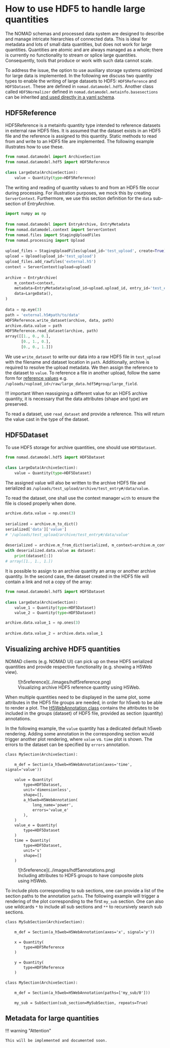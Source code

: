 # How to use HDF5 to handle large quantities

The NOMAD schemas and processed data system are designed to describe and manage
intricate hierarchies of connected data. This is ideal for metadata and lots of small
data quantities, but does not work for large quantities. Quantities are atomic and
are always managed as a whole; there is currently no functionality to stream or
splice large quantities. Consequently, tools that produce or work with such data
cannot scale.

To address the issue, the option to use auxiliary storage systems optimized for large
data is implemented. In the following we discuss two quantity types to enable the writing
of large datasets to HDF5: `HDF5Reference` and `HDF5Dataset`. These are defined in
`nomad.datamodel.hdf5`. Another class called `HDF5Normalizer` defined in
`nomad.datamodel.metainfo.basesections` can be inherited
[and used directly in a yaml schema](basics.md#hdf5normalizer).

## HDF5Reference

HDF5Reference is a metainfo quantity type intended to reference datasets in external raw
HDF5 files. It is assumed that the dataset exists in an HDF5 file and the reference
is assigned to this quantity. Static methods to read from and write to an HDF5 file are
implemented. The following example illustrates how to use these.

```python
from nomad.datamodel import ArchiveSection
from nomad.datamodel.hdf5 import HDF5Reference

class LargeData(ArchiveSection):
    value = Quantity(type=HDF5Reference)
```

The writing and reading of quantity values to and from an HDF5 file occur during
processing. For illustration purposes, we mock this by creating `ServerContext`. Furthermore,
we use this section definition for the `data` sub-section of EntryArchive.

```python
import numpy as np

from nomad.datamodel import EntryArchive, EntryMetadata
from nomad.datamodel.context import ServerContext
from nomad.files import StagingUploadFiles
from nomad.processing import Upload

upload_files = StagingUploadFiles(upload_id='test_upload', create=True)
upload = Upload(upload_id='test_upload')
upload_files.add_rawfiles('external.h5')
context = ServerContext(upload=upload)

archive = EntryArchive(
    m_context=context,
    metadata=EntryMetadata(upload_id=upload.upload_id, entry_id='test_entry'),
    data=LargeData(),
)

data = np.eye(3)
path = 'external.h5#path/to/data'
HDF5Reference.write_dataset(archive, data, path)
archive.data.value = path
HDF5Reference.read_dataset(archive, path)
array([[1., 0., 0.],
       [0., 1., 0.],
       [0., 0., 1.]])
```

We use `write_dataset` to write our data into a raw HDF5 file in `test_upload` with the
filename and dataset location in `path`. Additionally, archive is required to resolve the
upload metadata. We then assign the reference to the dataset to `value`. To reference a
file in another upload, follow the same form for
[reference values](basics.md#different-forms-of-references) e.g.
`/uploads/<upload_id>/raw/large_data.hdf5#group/large_field`.

!!! important
    When reassigning a different value for an HDF5 archive quantity, it is necessary that the data
    attributes (shape and type) are preserved.

To read a dataset, use `read_dataset` and provide a reference. This will return the value
cast in the type of the dataset.



## HDF5Dataset
To use HDF5 storage for archive quantities, one should use `HDF5Dataset`.

```python
from nomad.datamodel.hdf5 import HDF5Dataset

class LargeData(ArchiveSection):
    value = Quantity(type=HDF5Dataset)
```

The assigned value will also be written to the archive HDF5 file and serialized as
`/uploads/test_upload/archive/test_entry#/data/value`.

To read the dataset, one shall use the context manager `with` to ensure the file is closed properly when done.

```python
archive.data.value = np.ones(3)

serialized = archive.m_to_dict()
serialized['data']['value']
# '/uploads/test_upload/archive/test_entry#/data/value'

deserialized = archive.m_from_dict(serialized, m_context=archive.m_context)
with deserialized.data.value as dataset:
    print(dataset[:])
# array([1., 1., 1.])
```

It is possible to assign to an archive quantity an array or another archive quantity.
In the second case, the dataset created in the HDF5 file will contain a link and not a copy of the array:

```python
from nomad.datamodel.hdf5 import HDF5Dataset

class LargeData(ArchiveSection):
    value_1 = Quantity(type=HDF5Dataset)
    value_2 = Quantity(type=HDF5Dataset)
```

```python
archive.data.value_1 = np.ones(3)

archive.data.value_2 = archive.data.value_1
```


## Visualizing archive HDF5 quantities

NOMAD clients (e.g. NOMAD UI) can pick up on these HDF5 serialized quantities and
provide respective functionality (e.g. showing a H5Web view).

<figure markdown>
  ![h5reference](../images/hdf5reference.png)
  <figcaption>Visualizing archive HDF5 reference quantity using H5Web.</figcaption>
</figure>

When multiple quantities need to be displayed in the same plot, some attributes in the HDF5 file groups are needed, in order for h5web to be able to render a plot.
The [H5WebAnnotation class](../../reference/annotations.html#h5web) contains the attributes to be included in the groups (dataset) of HDF5 file, provided as section (quantity) annotations.

In the following example, the `value` quantity has a dedicated default h5web rendering.
Adding some annotation in the corresponding section would trigger another plot rendering, where `value` vs. `time` plot is shown. The errors to the dataset can be specified by `errors`
annotation.

```
class MySection(ArchiveSection):

    m_def = Section(a_h5web=H5WebAnnotation(axes='time', signal='value'))

    value = Quantity(
        type=HDF5Dataset,
        unit='dimensionless',
        shape=[],
        a_h5web=H5WebAnnotation(
            long_name='power',
            errors='value_e'
        ),
    )
    value_e = Quantity(
        type=HDF5Dataset
    )
    time = Quantity(
        type=HDF5Dataset,
        unit='s'
        shape=[]
    )
```

<figure markdown>
  ![h5reference](../images/hdf5annotations.png)
  <figcaption>Including attributes to HDF5 groups to have composite plots using H5Web.</figcaption>
</figure>

To include plots corresponding to sub sections, one can provide a list of the section
paths to the annotation `paths`. The following example will trigger a rendering of the plot
corresponding to the first `my_sub` section. One can also use wildcards `*` to include
all sub sections and `**` to recursively search sub sections.

```
class MySubSection(ArchiveSection):

    m_def = Section(a_h5web=H5WebAnnotation(axes='x', signal='y'))

    x = Quantity(
        type=HDF5Reference
    )

    y = Quantity(
        type=HDF5Reference
    )

class MySection(ArchiveSection):

    m_def = Section(a_h5web=H5WebAnnotation(paths=['my_sub/0']))

    my_sub = SubSection(sub_section=MySubSection, repeats=True)

```


## Metadata for large quantities

!!! warning "Attention"

    This will be implemented and documented soon.